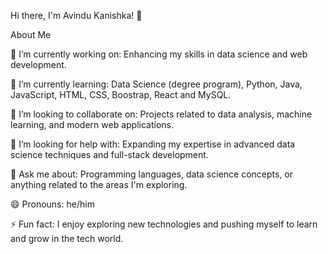 Hi there, I'm Avindu Kanishka! 👋

About Me

🔭 I’m currently working on: Enhancing my skills in data science and web development.

🌱 I’m currently learning: Data Science (degree program), Python, Java, JavaScript, HTML, CSS, Boostrap, React and MySQL.

👯 I’m looking to collaborate on: Projects related to data analysis, machine learning, and modern web applications.

🤔 I’m looking for help with: Expanding my expertise in advanced data science techniques and full-stack development.

💬 Ask me about: Programming languages, data science concepts, or anything related to the areas I'm exploring.

😄 Pronouns: he/him

⚡ Fun fact: I enjoy exploring new technologies and pushing myself to learn and grow in the tech world.
